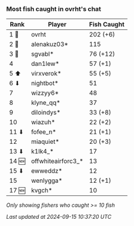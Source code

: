 ### Most fish caught in ovrht's chat
| Rank | Player | Fish Caught |
|------|--------|-----------|
| 1 🥇  | ovrht  | 202 (+6) |
| 2 🥈  | alenakuz03*  | 115 |
| 3 🥉  | sgvabl*  | 76 (+12) |
| 4  | dan1lew*  | 57 (+1) |
| 5 ⬆ | virxverok*  | 55 (+5) |
| 6 ⬇ | nightbot*  | 51 |
| 7  | wizzyy6*  | 48 |
| 8  | klyne_qq*  | 37 |
| 9  | diloindys*  | 33 (+8) |
| 10  | wiazuh*  | 22 (+2) |
| 11 ⬇ | fofee_n*  | 21 (+1) |
| 12  | miaquiet*  | 20 (+3) |
| 13 ⬇ | k1lk4_*  | 17 |
| 14 🆕 | offwhiteairforc3_*  | 13 |
| 15 ⬇ | ewweddz*  | 12 |
| 15  | wenlygga*  | 12 (+1) |
| 17 🆕 | kvgch*  | 10 |

_Only showing fishers who caught >= 10 fish_

_Last updated at 2024-09-15 10:37:20 UTC_